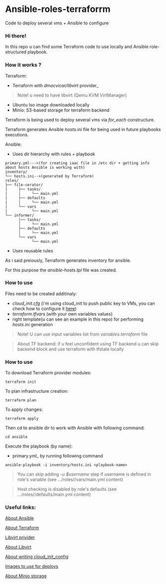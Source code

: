 # Ansible-roles-terraforrm
Code to deploy several vms + Ansible to configure

### Hi there! ###
In this repo u can find some Terraform code to use locally and Ansible role-structured playbook.

### How it works ? ###

Terraform:
  - Terraform with _dmacvicar/libvirt_ provider_
  > Note! u need to have libvirt (Qemu KVM VirtManager)
  - Ubuntu Iso image downloaded locally
  - Minio: S3-based storage for terraform backend
  
Terraform is being used to deploy several vms via _for_each_ constructure.

Terraform generates Ansible _hosts.ini_ file for being used in future playbooks executions.

Ansible:
  - Uses dir hierarchy with rules + playbook
  ```
primary.yml--->(for creating iaac file in /etc dir + getting info about hosts Ansible is working with)
inventory/
└── hosts.ini-->(generated by Terraform)
roles/
├── file-cerator/
|     ├── tasks/
|     |     └── main.yml
|     ├── defaults
|     │     └── main.yml
|     └── vars
|           └── main.yml
└── informer/
        │── tasks/
        │     └── main.yml
        ├── defaults
        │     └── main.yml
        └── vars
              └── main.yml
 ```
  - Uses reusable rules
  
As i said preiously, Terraform generates inventory for ansible.

For this purpose the _ansible-hosts.tpl_ file was created.

### How to use ###
Files need to be created additinaly:
  - _cloud_init.cfg_ (i'm using cloud_init to push public key to VMs, you can check how to configure it [here](https://cloudinit.readthedocs.io/en/latest/topics/examples.html))
  - _terraform.tfvars_ (with your own variables values)
  - right template(u can see an example in this repo) for performing _hosts.ini_ generation
  > Note! U can use input variables list from _variables.terraform_ file
  
>About TF backend: if u feel unconfident using TF backend u can skip backend block and use terraform with tfstate locally

### How to use ###
To download Terraform provider modules:
```
terraform init
```
To plan infrastructure creation:
```
terraform plan
```
To apply changes:
```
terraform apply
```
Then cd to ansible dir to work with Ansible with following command:
```
cd ansible
```
Execute the playbook (by name):
  - primary.yml_
by running following command
```
ansible-playbook -i inventory/hosts.ini <playbook-name>
```

>You can skip adding _-u $username_ step if username is defined in role's variable (see .../roles/<role-name>/vars/main.yml content)

>Host checking is disabled by role's defaults (see .../roles/<role-name>/defaults/main.yml content)


### Useful links: ###
[About Ansible](https://docs.ansible.com/ansible_community.html)

[About Terraform](https://developer.hashicorp.com/terraform/docs)

[Libvirt privider](https://registry.terraform.io/providers/dmacvicar/libvirt/latest/docs)

[About Libvirt](https://ubuntu.com/server/docs/virtualization-libvirt)

[About writing cloud_init_config](https://cloudinit.readthedocs.io/en/latest/topics/examples.html)

[Images to use for deploys](https://cloud-images.ubuntu.com/)

[About Minio storage](https://min.io/docs/minio/container/index.html) 





  
  
